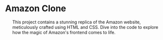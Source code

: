 # Amazon Clone
<ul>This project contains a stunning replica of the Amazon website, meticulously crafted using HTML and CSS. Dive into the code to explore how the magic of Amazon's frontend comes to life.</ul>

